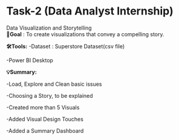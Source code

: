 # Task-2 (Data Analyst Internship)
Data Visualization and Storytelling
<br>
**🎯Goal** : To create visualizations that convey a compelling story.


**🛠️Tools:**
-Dataset : Superstore Dataset(csv file)

-Power BI Desktop


**💡Summary:**

-Load, Explore and Clean basic issues

-Choosing a Story, to be explained

-Created more than 5 Visuals

-Added Visual Design Touches

-Added a Summary Dashboard










